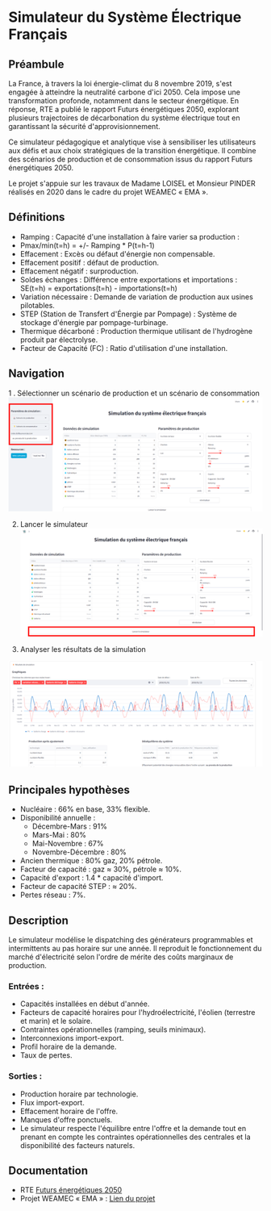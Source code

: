 # Simulateur du Système Électrique Français
<!-- Remplacez par le chemin de votre image -->

## Préambule
La France, à travers la loi énergie-climat du 8 novembre 2019, s'est engagée à atteindre la neutralité carbone d'ici 2050. Cela impose une transformation profonde, notamment dans le secteur énergétique. En réponse, RTE a publié le rapport Futurs énergétiques 2050, explorant plusieurs trajectoires de décarbonation du système électrique tout en garantissant la sécurité d'approvisionnement.

Ce simulateur pédagogique et analytique vise à sensibiliser les utilisateurs aux défis et aux choix stratégiques de la transition énergétique. Il combine des scénarios de production et de consommation issus du rapport Futurs énergétiques 2050.

Le projet s'appuie sur les travaux de Madame LOISEL et Monsieur PINDER réalisés en 2020 dans le cadre du projet WEAMEC « EMA ».

## Définitions
- Ramping : Capacité d'une installation à faire varier sa production :
- Pmax/min(t=h) = +/- Ramping * P(t=h-1)
- Effacement : Excès ou défaut d'énergie non compensable.
- Effacement positif : défaut de production.
- Effacement négatif : surproduction.
- Soldes échanges : Différence entre exportations et importations :
SE(t=h) = exportations(t=h) - importations(t=h)
- Variation nécessaire : Demande de variation de production aux usines pilotables.
- STEP (Station de Transfert d'Énergie par Pompage) : Système de stockage d'énergie par pompage-turbinage.
- Thermique décarboné : Production thermique utilisant de l'hydrogène produit par électrolyse.
- Facteur de Capacité (FC) : Ratio d'utilisation d'une installation.

## Navigation
1 . Sélectionner un scénario de production et un scénario de consommation
![plot](README_Pic/Nav_1.png)

2. Lancer le simulateur
![plot](README_Pic/Nav_2.png)

3. Analyser les résultats de la simulation

![Alt text](README_Pic/Nav_3.png)

## Principales hypothèses
- Nucléaire : 66% en base, 33% flexible.
- Disponibilité annuelle :
  - Décembre-Mars : 91%
  - Mars-Mai : 80%
  - Mai-Novembre : 67%
  - Novembre-Décembre : 80%
- Ancien thermique : 80% gaz, 20% pétrole.
- Facteur de capacité : gaz ≈ 30%, pétrole ≈ 10%.
- Capacité d'export : 1.4 * capacité d'import.
- Facteur de capacité STEP : ≈ 20%.
- Pertes réseau : 7%.

## Description
Le simulateur modélise le dispatching des générateurs programmables et intermittents au pas horaire sur une année. Il reproduit le fonctionnement du marché d'électricité selon l'ordre de mérite des coûts marginaux de production.

### Entrées :
- Capacités installées en début d'année.
- Facteurs de capacité horaires pour l'hydroélectricité, l'éolien (terrestre et marin) et le solaire.
- Contraintes opérationnelles (ramping, seuils minimaux).
- Interconnexions import-export.
- Profil horaire de la demande.
- Taux de pertes.
### Sorties :
- Production horaire par technologie.
- Flux import-export.
- Effacement horaire de l'offre.
- Manques d'offre ponctuels.
- Le simulateur respecte l'équilibre entre l'offre et la demande tout en prenant en compte les contraintes opérationnelles des centrales et la disponibilité des facteurs naturels.

## Documentation
- RTE [Futurs énergétiques 2050](https://www.rte-france.com/analyses-tendances-et-prospectives/bilan-previsionnel-2050-futurs-energetiques)
- Projet WEAMEC « EMA » : [Lien du projet](https://www.weamec.fr/moyens-logiciels/simulateur-ssef/)
